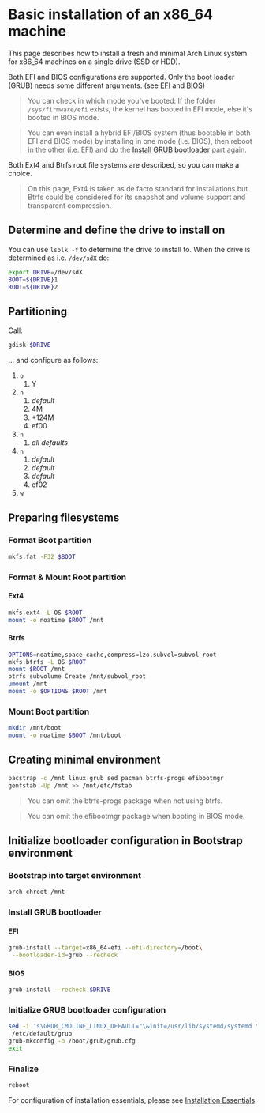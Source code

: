 # Basic installation of an x86_64 machine
This page describes how to install a fresh and minimal Arch Linux system for x86_64 machines on a single drive (SSD or HDD).

Both EFI and BIOS configurations are supported. Only the boot loader (GRUB) needs some different arguments. (see [EFI](#efi) and [BIOS](#bios))
> You can check in which mode you've booted: If the folder `/sys/firmware/efi` exists, the kernel has booted in EFI mode, else it's booted in BIOS mode.

> You can even install a hybrid EFI/BIOS system (thus bootable in both EFI and BIOS mode) by installing in one mode (i.e. BIOS), then reboot in the other (i.e. EFI) and do the [Install GRUB bootloader](#install-grub-bootloader) part again.

Both Ext4 and Btrfs root file systems are described, so you can make a choice.
>  On this page, Ext4 is taken as de facto standard for installations but Btrfs could be considered for its snapshot and volume support and transparent compression.

## Determine and define the drive to install on
You can use `lsblk -f` to determine the drive to install to.
When the drive is determined as i.e. `/dev/sdX` do:
```bash
export DRIVE=/dev/sdX
BOOT=${DRIVE}1
ROOT=${DRIVE}2
```

## Partitioning
Call:
```bash
gdisk $DRIVE
```
... and configure as follows:
1. `o`
    1. Y
1. `n`
    1. _default_
    1. 4M
    1. +124M
    1. ef00
1. `n`
    1. _all defaults_
1. `n`
    1. _default_
    1. _default_
    1. _default_
    1. ef02
1. `w`

## Preparing filesystems
### Format Boot partition
```bash
mkfs.fat -F32 $BOOT
```

### Format & Mount Root partition
#### Ext4
```bash
mkfs.ext4 -L OS $ROOT
mount -o noatime $ROOT /mnt
```
#### Btrfs
```bash
OPTIONS=noatime,space_cache,compress=lzo,subvol=subvol_root
mkfs.btrfs -L OS $ROOT
mount $ROOT /mnt
btrfs subvolume Create /mnt/subvol_root
umount /mnt
mount -o $OPTIONS $ROOT /mnt
```

### Mount Boot partition
```bash
mkdir /mnt/boot
mount -o noatime $BOOT /mnt/boot
```

## Creating minimal environment
```bash
pacstrap -c /mnt linux grub sed pacman btrfs-progs efibootmgr
genfstab -Up /mnt >> /mnt/etc/fstab
```
> You can omit the btrfs-progs package when not using btrfs.

> You can omit the efibootmgr package when booting in BIOS mode.

## Initialize bootloader configuration in Bootstrap environment
### Bootstrap into target environment
```bash
arch-chroot /mnt
```

### Install GRUB bootloader
#### EFI
```bash
grub-install --target=x86_64-efi --efi-directory=/boot\
 --bootloader-id=grub --recheck
```
#### BIOS
```bash
grub-install --recheck $DRIVE
```

### Initialize GRUB bootloader configuration
```bash
sed -i 's\GRUB_CMDLINE_LINUX_DEFAULT="\&init=/usr/lib/systemd/systemd \'\
 /etc/default/grub
grub-mkconfig -o /boot/grub/grub.cfg
exit
```

### Finalize
```bash
reboot
```

For configuration of installation essentials, please see [Installation Essentials](essentials-installation.md)
